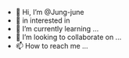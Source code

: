 - 👋 Hi, I’m @Jung-june
- 👀 in interested in
- 🌱 I’m currently learning ...
- 💞️ I’m looking to collaborate on ...
- 📫 How to reach me ...

<!---
Jung-june/Jung-june is a ✨ special ✨ repository because its `README.md` (this file) appears on your GitHub profile.
You can click the Preview link to take a look at your changes.
--->
